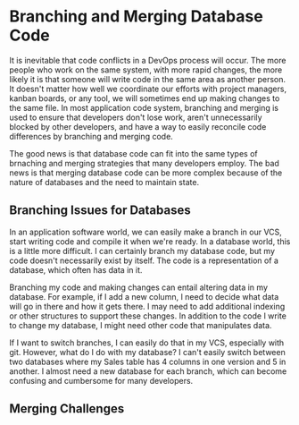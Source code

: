 # Branching and Merging Database Code

It is inevitable that code conflicts in a DevOps process will occur. The more people who work on the same system, with more rapid changes, the more likely it is that someone will write code in the same area as another person. It doesn't matter how well we coordinate our efforts with project managers, kanban boards, or any tool, we will sometimes end up making changes to the same file. In most application code system, branching and merging is used to ensure that developers don't lose work, aren't unnecessarily blocked by other developers, and have a way to easily reconcile code differences by branching and merging code.

The good news is that database code can fit into the same types of brnaching and merging strategies that many developers employ. The bad news is that merging database code can be more complex because of the nature of databases and the need to maintain state.

## Branching Issues for Databases
In an application software world, we can easily make a branch in our VCS, start writing code and compile it when we're ready. In a database world, this is a little more difficult. I can certainly branch my database code, but my code doesn't necessarily exist by itself. The code is a representation of a database, which often has data in it.

Branching my code and making changes can entail altering data in my database. For example, if I add a new column, I need to decide what data will go in there and how it gets there. I may need to add additional indexing or other structures to support these changes. In addition to the code I write to change my database, I might need other code that manipulates data.

If I want to switch branches, I can easily do that in my VCS, especially with git. However, what do I do with my database? I can't easily switch between two databases where my Sales table has 4 columns in one version and 5 in another. I almost need a new database for each branch, which can become confusing and cumbersome for many developers.




## Merging Challenges
